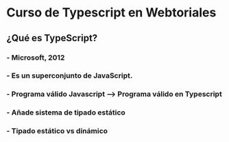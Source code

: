 # Curso de Typescript en Webtoriales


## ¿Qué es TypeScript?

### - Microsoft, 2012
### - Es un superconjunto de JavaScript.
### - Programa válido Javascript --> Programa válido en Typescript
### - Añade sistema de tipado estático
### - Tipado estático vs dinámico


